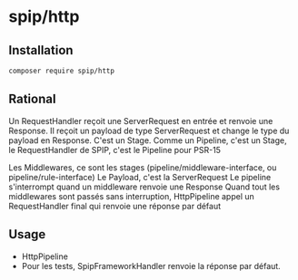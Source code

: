 # spip/http

## Installation

```bash
composer require spip/http
```

## Rational

Un RequestHandler reçoit une ServerRequest en entrée et renvoie une Response.
Il reçoit un payload de type ServerRequest et change le type du payload en Response.
C'est un Stage. Comme un Pipeline, c'est un Stage,
le RequestHandler de SPIP, c'est le Pipeline pour PSR-15

Les Middlewares, ce sont les stages (pipeline/middleware-interface, ou pipeline/rule-interface)
Le Payload, c'est la ServerRequest
Le pipeline s'interrompt quand un middleware renvoie une Response
Quand tout les middlewares sont passés sans interruption, HttpPipeline appel un RequestHandler final qui renvoie une réponse par défaut

## Usage

- HttpPipeline
- Pour les tests, SpipFrameworkHandler renvoie la réponse par défaut.
